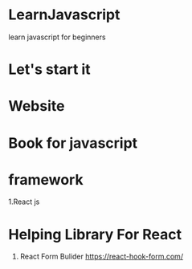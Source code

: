 # LearnJavascript
learn javascript for beginners

# Let's start it

# Website

# Book for javascript


# framework
1.React js

# Helping Library For React
1. React Form Bulider https://react-hook-form.com/
